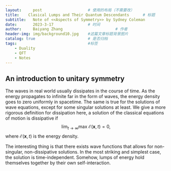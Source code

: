 ```yaml
---
layout:     post   				    # 使用的布局（不需要改）
title:    Clasical Lumps and Their Quantum Descendants		# 标题 
subtitle:   Note of <<Aspects of Symmetry>> by Sydney Coleman
date:       2023-3-17 				# 时间
author:     Baiyang Zhang 						# 作者
header-img: img/background10.jpg 	#这篇文章标题背景图片
catalog: true 						# 是否归档
tags:								#标签
    - Duality
    - QFT
    - Notes
---
```


## An introduction to unitary symmetry

The waves in real world usually dissipates in the course of time. As the energy propagates to infinite far in the form of waves, the energy density goes to zero uniformly in spacetime. The same is true for the solutions of wave equations, except for some singular solutions at least. We give a more rigorous definition for dissipation here, a solution of the classical equations of motion is dissipative if 
$$
\lim_{ t \to \infty } \text{max } \mathcal{E}(\mathbf{x},t)=0,
$$
where $\mathcal{E}(\mathbf{x},t)$ is the energy density. 

The interesting thing is that there exists wave functions that allows for non-singular, non-dissipative solutions. In the most striking and simplest case, the solution is time-independent. Somehow, lumps of energy hold themselves together by their own self-interaction. 